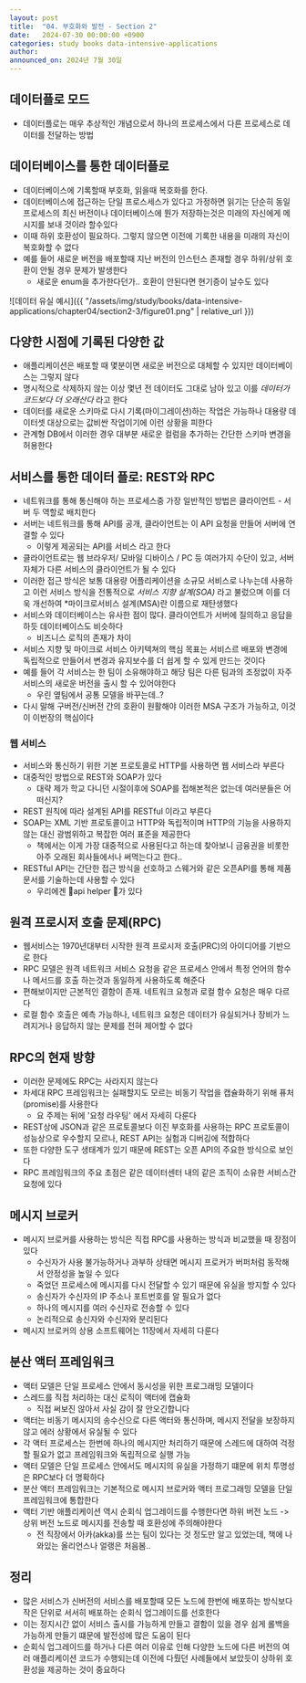 ```yaml
---
layout: post
title:  "04. 부호화와 발전 - Section 2"
date:   2024-07-30 00:00:00 +0900
categories: study books data-intensive-applications
author: 
announced_on: 2024년 7월 30일
---
```


## 데이터플로 모드
- 데이터플로는 매우 추상적인 개념으로서 하나의 프로세스에서 다른 프로세스로 데이터를 전달하는 방법

## 데이터베이스를 통한 데이터플로
- 데이터베이스에 기록할때 부호화, 읽을때 복호화를 한다.
- 데이터베이스에 접근하는 단일 프로스세스가 있다고 가정하면 읽기는 단순히 동일 프로세스의 최신 버전이나 데이터베이스에 뭔가 저장하는것은 미래의 자신에게 메시지를 보내 것이라 할수있다
- 이때 하위 호환성이 필요하다. 그렇지 않으면 이전에 기록한 내용을 미래의 자신이 복호화할 수 없다
- 예를 들어 새로운 버전을 배포할때 지난 버전의 인스턴스 존재할 경우 하위/상위 호환이 안될 경우 문제가 발생한다
    - 새로운 enum을 추가한다던가.. 호환이 안된다면 현기증이 날수도 있다

![데이터 유실 예시]({{ "/assets/img/study/books/data-intensive-applications/chapter04/section2-3/figure01.png" | relative_url }})

## 다양한 시점에 기록된 다양한 값
- 애플리케이션은 배포할 때 몇분이면 새로운 버전으로 대체할 수 있지만 데이터베이스는 그렇지 않다
- 명시적으로 삭제하지 않는 이상 몇년 전 데이터도 그대로 남아 있고 이를 *데이터가 코드보다 더 오래산다* 라고 한다
- 데이터를 새로운 스키마로 다시 기록(마이그레이션)하는 작업은 가능하나 대용량 데이터셋 대상으로는 값비싼 작업이기에 이런 상황을 피한다
- 관계형 DB에서 이러한 경우 대부분 새로운 컬럼을 추가하는 간단한 스키마 변경을 허용한다

## 서비스를 통한 데이터 플로: REST와 RPC
- 네트워크를 통해 통신해야 하는 프로세스중 가장 일반적인 방법은 클라이언트 - 서버 두 역할로 배치한다
- 서버는 네트워크를 통해 API를 공개, 클라이언트는 이 API 요청을 만들어 서버에 연결할 수 있다
    - 이렇게 제공되는 API를 서비스 라고 한다
- 클라이언트로는 웹 브라우저/ 모바일 디바이스 / PC 등 여러가지 수단이 있고, 서버 자체가 다른 서비스의 클라이언트가 될 수 있다
- 이러한 접근 방식은 보통 대용량 어플리케이션을 소규모 서비스로 나누는데 사용하고 이런 서비스 방식을 전통적으로 *서비스 지향 설계(SOA)* 라고 불렀으며 이를 더욱 개선하여 *마이크로서비스 설계(MSA)란 이름으로 재탄생했다
- 서비스와 데이터베이스는 유사한 점이 많다. 클라이언트가 서버에 질의하고 응답을 하듯 데이터베이스도 비슷하다
    - 비즈니스 로직의 존재가 차이
- 서비스 지향 및 마이크로 서비스 아키텍쳐의 핵심 목표는 서비스르 배포와 변경에 독립적으로 만들어서 변경과 유지보수를 더 쉽게 할 수 있게 만드는 것이다
- 예를 들어 각 서비스는 한 팀이 소유해야하고 해당 팀은 다른 팀과의 조정없이 자주 서비스의 새로운 버전을 출시 할 수 있어야한다
    - 우린 옆팀에서 공통 모델을 바꾸는데..?
- 다시 말해 구버전/신버전 간의 호환이 원활해야 이러한 MSA 구조가 가능하고, 이것이 이번장의 핵심이다

### 웹 서비스
- 서비스와 통신하기 위한 기본 프로토콜로 HTTP를 사용하면 웹 서비스라 부른다
- 대중적인 방법으로 REST와 SOAP가 있다
    - 대략 제가 학교 다니던 시절이후에 SOAP를 접해본적은 없는데 여러분들은 어떠신지?
- REST 원칙에 따라 설계된 API를 RESTful 이라고 부른다
- SOAP는 XML 기반 프로토콜이고 HTTP와 독립적이며 HTTP의 기능을 사용하지 않는 대신 광범위하고 복잡한 여러 표준을 제공한다
    - 책에서는 이게 가장 대중적으로 사용된다고 하는데 찾아보니 금융권을 비롯한 아주 오래된 회사들에서나 써먹는다고 한다..
- RESTful API는 간단한 접근 방식을 선호하고 스웨거와 같은 오픈API를 통해 제품 문서를 기술하는데 사용할 수 있다
    - 우리에겐 🚀api helper 🚀가 있다

## 원격 프로시저 호출 문제(RPC)
- 웹서비스는 1970년대부터 시작한 원격 프로시저 호출(PRC)의 아이디어를 기반으로 한다
- RPC 모델은 원격 네트워크 서비스 요청을 같은 프로세스 안에서 특정 언어의 함수나 메서드를 호출 하는것과 동일하게 사용하도록 해준다
- 편해보이지만 근본적인 결함이 존재. 네트워크 요청과 로컬 함수 요청은 매우 다르다
- 로컬 함수 호출은 예측 가능하나, 네트워크 요청은 데이터가 유실되거나 장비가 느려지거나 응답하지 않는 문제를 전혀 제어할 수 없다

## RPC의 현재 방향
- 이러한 문제에도 RPC는 사라지지 않는다
- 차세대 RPC 프레임워크는 실패할지도 모르는 비동기 작업을 캡슐화하기 위해 퓨처(promise)를 사용한다
    - 요 주제는 뒤에 '요청 라우팅' 에서 자세히 다룬다
- REST상에 JSON과 같은 프로토콜보다 이진 부호화를 사용하는 RPC 프로토콜이 성능상으로 우수할지 모르나, REST API는 실험과 디버깅에 적합하다
- 또한 다양한 도구 생태계가 있기 때문에 REST는 오픈 API의 주요한 방식으로 보인다
- RPC 프레임워크의 주요 초점은 같은 데이터센터 내의 같은 조직이 소유한 서비스간 요청에 있다

## 메시지 브로커
- 메시지 브로커를 사용하는 방식은 직접 RPC를 사용하는 방식과 비교했을 때 장점이 있다
    - 수신자가 사용 불가능하거나 과부하 상태면 메시지 프로커가 버퍼처럼 동작해서 안정성을 높일 수 있다
    - 죽었던 프로세스에 메시지를 다시 전달할 수 있기 때문에 유실을 방지할 수 있다
    - 송신자가 수신자의 IP 주소나 포트번호를 알 필요가 없다
    - 하나의 메시지를 여러 수신자로 전송할 수 있다
    - 논리적으로 송신자와 수신자와 분리된다
- 메시지 브로커의 상용 소프트웨어는 11장에서 자세히 다룬다

## 분산 액터 프레임워크 
- 액터 모델은 단일 프로세스 안에서 동시성을 위한 프로그래밍 모델이다
- 스레드를 직접 처리하는 대신 로직이 액터에 캡슐화
  - 직접 써보진 않아서 사실 감이 잘 안오긴합니다
- 액터는 비동기 메시지의 송수신으로 다른 액터와 통신하며, 메시지 전달을 보장하지 않고 에러 상황에서 유실될 수 있다
- 각 액터 프로세스는 한번에 하나의 메시지만 처리하기 때문에 스레드에 대하여 걱정할 필요가 없고 프레임워크와 독립적으로 실행 가능
- 액터 모델은 단일 프로세스 안에서도 메시지의 유실을 가정하기 떄문에 위치 투명성은 RPC보다 더 명확하다
- 분산 액터 프레임워크는 기본적으로 메시지 브로커와 액터 프로그래밍 모델을 단일 프레임워크에 통합한다
- 액터 기반 애플리케이션 역시 순회식 업그레이드를 수행한다면 하위 버전 노드 -> 상위 버전 노드로 메시지를 전송할 때 호환성에 주의해야한다
  - 전 직장에서 아카(akka)를 쓰는 팀이 있다는 것 정도만 알고 있었는데, 책에 나와있는 올리언스나 얼랭은 처음봄..

## 정리
- 많은 서비스가 신버전의 서비스를 배포할때 모든 노드에 한번에 배포하는 방식보다 작은 단위로 서서히 배포하는 순회식 업그레이드를 선호한다
- 이는 정지시간 없이 서비스 출시를 가능하게 만들고 결함이 있을 경우 쉽게 롤백을 가능하게 만들기 떄문에 발전성에 많은 도움이 된다
- 순회식 업그레이드를 하거나 다른 여러 이유로 인해 다양한 노드에 다른 버전의 여러 애플리케이션 코드가 수행되는데 이전에 다뤘던 사례들에서 보았듯이 상하위 호환성을 제공하는 것이 중요하다